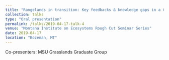 ```yaml
---
title: "Rangelands in transition: Key feedbacks & knowledge gaps in a Central Montana case study"
collection: talks
type: "Oral presentation"
permalink: /talks/2019-04-17-talk-4
venue: "Montana Institute on Ecosystems Rough Cut Seminar Series"
date: 2019-04-17
location: "Bozeman, MT"
---
```


Co-presenters: MSU Grasslands Graduate Group
